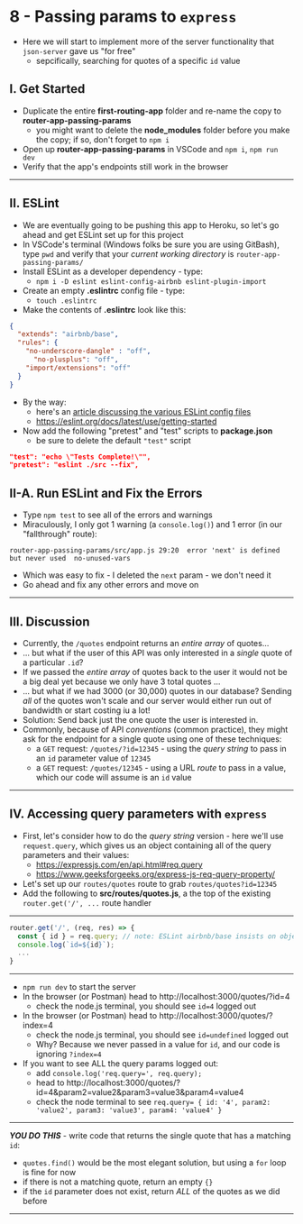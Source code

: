 # 8 - Passing params to `express`

- Here we will start to implement more of the server functionality that `json-server` gave us "for free"
  - sepcifically, searching for quotes of a specific `id` value

## I. Get Started
- Duplicate the entire **first-routing-app** folder and re-name the copy to **router-app-passing-params**
  - you might want to delete the **node_modules** folder before you make the copy; if so, don't forget to `npm i`
- Open up **router-app-passing-params** in VSCode and `npm i`,  `npm run dev`
- Verify that the app's endpoints still work in the browser

---

## II. ESLint
- We are eventually going to be pushing this app to Heroku, so let's go ahead and get ESLint set up for this project
- In VSCode's terminal (Windows folks be sure you are using GitBash), type `pwd` and verify that your *current working directory* is `router-app-passing-params/`
- Install ESLint as a developer dependency - type:
  - `npm i -D eslint eslint-config-airbnb eslint-plugin-import`
- Create an empty **.eslintrc** config file - type:
  - `touch .eslintrc`
- Make the contents of **.eslintrc** look like this:

```json
{ 
  "extends": "airbnb/base",
  "rules": {
    "no-underscore-dangle" : "off",
	  "no-plusplus": "off",
    "import/extensions": "off"
  }
}
```

- By the way:
  - here's an [article discussing the various ESLint config files](https://medium.com/@ritz.sh/understanding-eslint-configuration-eslintrc-js-vs-eslintrc-vs-eslintrc-json-287ec5e95bf4)
  - https://eslint.org/docs/latest/use/getting-started
- Now add the following "pretest" and "test" scripts to **package.json**
  - be sure to delete the default `"test"` script

```json
"test": "echo \"Tests Complete!\"",
"pretest": "eslint ./src --fix",
```

## II-A. Run ESLint and Fix the Errors
- Type `npm test` to see all of the errors and warnings
- Miraculously, I only got 1 warning (a `console.log()`) and 1 error (in our "fallthrough" route):

```
router-app-passing-params/src/app.js 29:20  error 'next' is defined but never used  no-unused-vars
```

- Which was easy to fix - I deleted the `next` param - we don't need it
- Go ahead and fix any other errors and move on

---

## III. Discussion

- Currently, the `/quotes` endpoint returns an *entire array* of quotes...
- ... but what if the user of this API was only interested in a *single* quote of a particular `.id`?
- If we passed the *entire array* of quotes back to the user it would not be a big deal yet because we only have 3 total quotes ...
- ... but what if we had 3000 (or 30,000) quotes in our database? Sending *all* of the quotes won't scale and our server would either run out of bandwidth or start costing iu a lot!
- Solution: Send back just the one quote the user is interested in.
- Commonly, because of API *conventions* (common practice), they might ask for the endpoint for a single quote using one of these techniques:
  - a `GET` request: `/quotes/?id=12345` - using the *query string* to pass in an `id` parameter value of `12345`
  - a `GET` request: `/quotes/12345` - using a URL *route* to pass in a value, which our code will assume is an `id` value

---

## IV. Accessing query parameters with `express`
- First, let's consider how to do the *query string* version - here we'll use `request.query`, which gives us an object containing all of the query parameters and their values:
  - https://expressjs.com/en/api.html#req.query
  - https://www.geeksforgeeks.org/express-js-req-query-property/
- Let's set up our `routes/quotes` route to grab `routes/quotes?id=12345`
- Add the following to **src/routes/quotes.js**, a the top of the existing `router.get('/', ...` route handler

---

```js
router.get('/', (req, res) => {
  const { id } = req.query; // note: ESLint airbnb/base insists on object destructuring syntax!
  console.log(`id=${id}`);
  ...
}
```

---

- `npm run dev` to start the server
- In the browser (or Postman) head to http://localhost:3000/quotes/?id=4
  - check the node.js terminal, you should see `id=4` logged out
- In the browser (or Postman) head to http://localhost:3000/quotes/?index=4
  - check the node.js terminal, you should see `id=undefined` logged out
  - Why? Because we never passed in a value for `id`, and our code is ignoring `?index=4`
- If you want to see ALL the query params logged out:
  - add `console.log('req.query=', req.query);`
  - head to http://localhost:3000/quotes/?id=4&param2=value2&param3=value3&param4=value4
  - check the node terminal to see `req.query= { id: '4', param2: 'value2', param3: 'value3', param4: 'value4' }`
 
---

***YOU DO THIS*** - write code that returns the single quote that has a matching `id`:
- `quotes.find()` would be the most elegant solution, but using a `for` loop is fine for now
- if there is not a matching quote, return an empty `{}`
- if the `id` parameter does not exist, return *ALL* of the quotes as we did before

---
